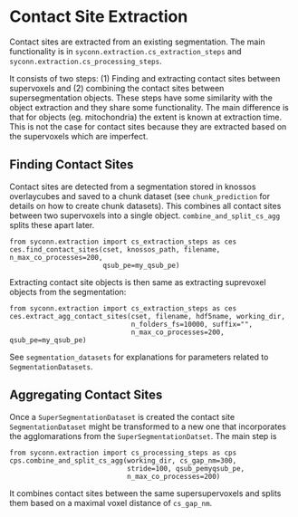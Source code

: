 # Contact Site Extraction

Contact sites are extracted from an existing segmentation. The main functionality is in `syconn.extraction.cs_extraction_steps` and `syconn.extraction.cs_processing_steps`.

It consists of two steps: (1) Finding and extracting contact sites between supervoxels and (2) combining the contact sites between supersegmentation objects. 
These steps have some similarity with the object extraction and they share some functionality. The main difference is that for objects (eg. mitochondria) the extent is known at extraction time. This is not the case for contact sites because they are extracted based on the supervoxels which are imperfect.

## Finding Contact Sites

Contact sites are detected from a segmentation stored in knossos overlaycubes and saved to a chunk dataset (see `chunk_prediction` for details on how to create chunk datasets).
This combines all contact sites between two supervoxels into a single object. `combine_and_split_cs_agg` splits these apart later.

```
from syconn.extraction import cs_extraction_steps as ces
ces.find_contact_sites(cset, knossos_path, filename, n_max_co_processes=200,
                       qsub_pe=my_qsub_pe)
```

Extracting contact site objects is then same as extracting suprevoxel objects from the segmentation:

```
from syconn.extraction import cs_extraction_steps as ces
ces.extract_agg_contact_sites(cset, filename, hdf5name, working_dir,
                              n_folders_fs=10000, suffix="",
                              n_max_co_processes=200, qsub_pe=my_qsub_pe)
```

See `segmentation_datasets` for explanations for parameters related to `SegmentationDatasets`. 


## Aggregating Contact Sites

Once a `SuperSegmentationDataset` is created the contact site `SegmentationDataset` might be transformed to a new one that incorporates the agglomarations from the `SuperSegmentationDatset`.
The main step is

```
from syconn.extraction import cs_processing_steps as cps
cps.combine_and_split_cs_agg(working_dir, cs_gap_nm=300,
                             stride=100, qsub_pemyqsub_pe,
                             n_max_co_processes=200)
```

It combines contact sites between the same supersupervoxels and splits them based on a maximal voxel distance of `cs_gap_nm`.
